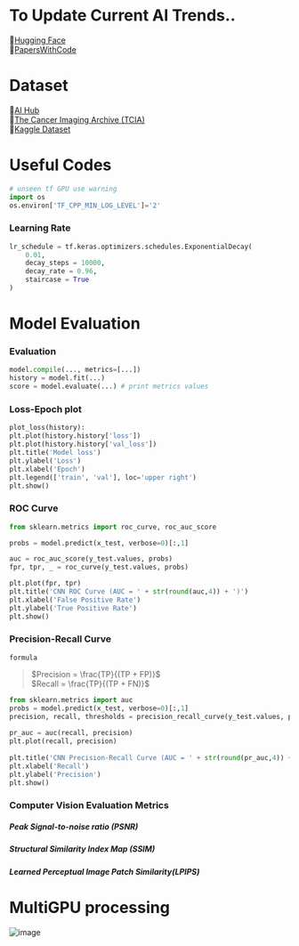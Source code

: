 # To Update Current AI Trends..
:hugs:[Hugging Face](https://huggingface.co/) </br>
:page_with_curl:[PapersWithCode](https://paperswithcode.com/) </br>

# Dataset
:art:[AI Hub](https://www.aihub.or.kr/) </br>
:hospital:[The Cancer Imaging Archive (TCIA)](https://www.cancerimagingarchive.net/access-data/) </br>
:open_file_folder:[Kaggle Dataset](https://www.kaggle.com/datasets) </br>

# Useful Codes
```python
# unseen tf GPU use warning
import os
os.environ['TF_CPP_MIN_LOG_LEVEL']='2'
```

### Learning Rate

```python
lr_schedule = tf.keras.optimizers.schedules.ExponentialDecay(
    0.01,
    decay_steps = 10000,
    decay_rate = 0.96,
    staircase = True
)
```

# Model Evaluation
### Evaluation
```python
model.compile(..., metrics=[...])
history = model.fit(...)
score = model.evaluate(...) # print metrics values
```

### Loss-Epoch plot
```python
plot_loss(history):
plt.plot(history.history['loss'])
plt.plot(history.history['val_loss'])
plt.title('Model loss')
plt.ylabel('Loss')
plt.xlabel('Epoch')
plt.legend(['train', 'val'], loc='upper right')
plt.show()
```

### ROC Curve
```python
from sklearn.metrics import roc_curve, roc_auc_score

probs = model.predict(x_test, verbose=0)[:,1]

auc = roc_auc_score(y_test.values, probs)
fpr, tpr, _ = roc_curve(y_test.values, probs)

plt.plot(fpr, tpr)
plt.title('CNN ROC Curve (AUC = ' + str(round(auc,4)) + ')')
plt.xlabel('False Positive Rate')
plt.ylabel('True Positive Rate')
plt.show()
```

### Precision-Recall Curve

`formula` 
> $Precision = \frac{TP}{(TP + FP)}$ </br>
> $Recall = \frac{TP}{(TP + FN)}$

```python
from sklearn.metrics import auc
probs = model.predict(x_test, verbose=0)[:,1]
precision, recall, thresholds = precision_recall_curve(y_test.values, probs)
  
pr_auc = auc(recall, precision)
plt.plot(recall, precision)
  
plt.title('CNN Precision-Recall Curve (AUC = ' + str(round(pr_auc,4)) + ')')
plt.xlabel('Recall')
plt.ylabel('Precision')
plt.show()
```

### Computer Vision Evaluation Metrics
##### Peak Signal-to-noise ratio (PSNR) 
##### Structural Similarity Index Map (SSIM) 
##### Learned Perceptual Image Patch Similarity(LPIPS)

# MultiGPU processing

![image](https://github.com/mj0410/SomethingUseful/assets/66175878/60a27319-a739-4c14-81d8-e81e7c3f1f28)
